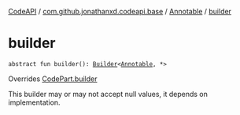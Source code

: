 [CodeAPI](../../index.md) / [com.github.jonathanxd.codeapi.base](../index.md) / [Annotable](index.md) / [builder](.)

# builder

`abstract fun builder(): `[`Builder`](-builder/index.md)`<`[`Annotable`](index.md)`, *>`

Overrides [CodePart.builder](../../com.github.jonathanxd.codeapi/-code-part/builder.md)

This builder may or may not accept null values, it depends on implementation.

